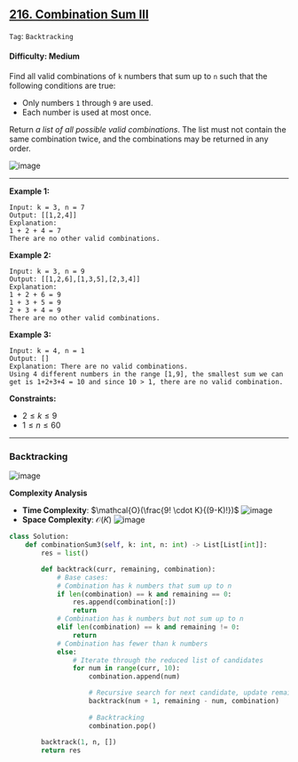 ## [216. Combination Sum III](https://leetcode.com/problems/combination-sum-iii)

```Tag```: ```Backtracking```

#### Difficulty: Medium

Find all valid combinations of ```k``` numbers that sum up to ```n``` such that the following conditions are true:

- Only numbers ```1``` through ```9``` are used.
- Each number is used at most once.

Return _a list of all possible valid combinations_. The list must not contain the same combination twice, and the combinations may be returned in any order.

![image](https://github.com/quananhle/Python/assets/35042430/d96d9cfa-3516-43c5-93ba-48b401498399)

---

__Example 1:__
```
Input: k = 3, n = 7
Output: [[1,2,4]]
Explanation:
1 + 2 + 4 = 7
There are no other valid combinations.
```

__Example 2:__
```
Input: k = 3, n = 9
Output: [[1,2,6],[1,3,5],[2,3,4]]
Explanation:
1 + 2 + 6 = 9
1 + 3 + 5 = 9
2 + 3 + 4 = 9
There are no other valid combinations.
```

__Example 3:__
```
Input: k = 4, n = 1
Output: []
Explanation: There are no valid combinations.
Using 4 different numbers in the range [1,9], the smallest sum we can get is 1+2+3+4 = 10 and since 10 > 1, there are no valid combination.
```

__Constraints:__

- $2 \le k \le 9$
- $1 \le n \le 60$

---

### Backtracking

![image](https://leetcode.com/problems/combination-sum-iii/Figures/216/216_backtrack.png)

__Complexity Analysis__

- __Time Complexity__: $\mathcal{O}(\frac{9! \cdot K}{(9-K)!})$
![image](https://github.com/quananhle/Python/assets/35042430/46a8bd41-bfa6-4b17-9468-4ef9609bf059)
- __Space Complexity__: $\mathcal{O}(K)$
![image](https://github.com/quananhle/Python/assets/35042430/e8ab8cb2-3b20-4240-8922-90ba8da3744d)

```Python
class Solution:
    def combinationSum3(self, k: int, n: int) -> List[List[int]]:
        res = list()

        def backtrack(curr, remaining, combination):
            # Base cases:
            # Combination has k numbers that sum up to n
            if len(combination) == k and remaining == 0:
                res.append(combination[:])
                return
            # Combination has k numbers but not sum up to n
            elif len(combination) == k and remaining != 0:
                return
            # Combination has fewer than k numbers
            else:
                # Iterate through the reduced list of candidates
                for num in range(curr, 10):
                    combination.append(num)

                    # Recursive search for next candidate, update remaining less the candidate num
                    backtrack(num + 1, remaining - num, combination)
                
                    # Backtracking
                    combination.pop()
        
        backtrack(1, n, [])
        return res
```
